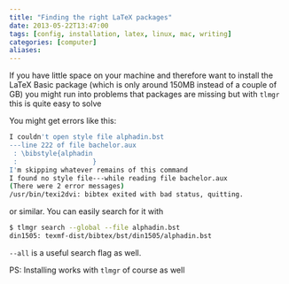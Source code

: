 ```yaml
---
title: "Finding the right LaTeX packages"
date: 2013-05-22T13:47:00
tags: [config, installation, latex, linux, mac, writing]
categories: [computer]
aliases:
---
```


If you have little space on your machine and therefore want to install the LaTeX Basic package (which is only around 150MB instead of a couple of GB) you might run into problems that packages are missing but with `tlmgr` this is quite easy to solve

<!--more-->

You might get errors like this:

```bash
I couldn't open style file alphadin.bst
---line 222 of file bachelor.aux
 : \bibstyle{alphadin
 :                   }
I'm skipping whatever remains of this command
I found no style file---while reading file bachelor.aux
(There were 2 error messages)
/usr/bin/texi2dvi: bibtex exited with bad status, quitting.
```

or similar. You can easily search for it with

```bash
$ tlmgr search --global --file alphadin.bst
din1505: texmf-dist/bibtex/bst/din1505/alphadin.bst
```

`--all` is a useful search flag as well.

PS: Installing works with `tlmgr` of course as well
